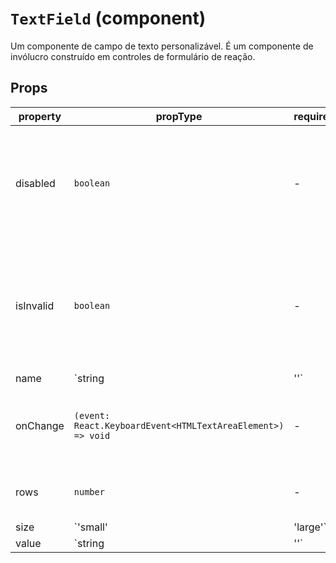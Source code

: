 # `TextField` (component)

Um componente de campo de texto personalizável. É um componente de invólucro construído em controles de formulário de reação.

## Props

| property  | propType                                                    | required | default | description                                                                                     |
| --------- | ----------------------------------------------------------- | -------- | ------- | ----------------------------------------------------------------------------------------------- |
| disabled  | `boolean`                                                   | -        |         | Determines whether the TextField should be disabled or not. By default, it is false.            |
| isInvalid | `boolean`                                                   | -        |         | Determines whether the TextField should be rendered as invalid or not. By default, it is false. |
| name      | `string | ''`                                               | -        |         | The name of the text field                                                                      |
| onChange  | `(event: React.KeyboardEvent<HTMLTextAreaElement>) => void` | -        |         | Handles the onChange event for the TextField                                                    |
| rows      | `number`                                                    | -        |         | The number of rows to render                                                                    |
| size      | `'small' | 'large'`                                         | -        |         | Determines whether to render a small or large TextField. By default, it is undefined.           |
| value     | `string | ''`                                               | -        |         | The value of the text field                                                                     |
